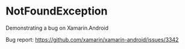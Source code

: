# NotFoundException
Demonstrating a bug on Xamarin.Android

Bug report: https://github.com/xamarin/xamarin-android/issues/3342
